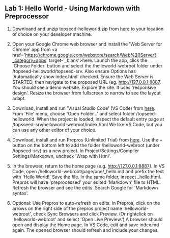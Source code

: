 ## Lab 1: Hello World - Using Markdown with Preprocessor

1. Downloand and unzip topseed-helloworld.zip from <a href='https://github.com/topseed/topseed-helloworld' target='_blank'>here</a> to your location of choice on your developer machine.

2. Open your Google Chrome web browser and install the 'Web Server for Chrome' app from <a href='https://chrome.google.com/webstore/search/Web%20Server?_category=apps' target-'_blank'>here</a>. Launch the app, click the 'Choose Folder' button and select the /helloworld-webroot folder under /topseed-helloworld/topseed-srv. Also ensure Options has 'Automatically show index.html' checked. Ensure the Web Server is STARTED, then navigate to the proposed URL (eg. <a href='http://127.0.0.1:8887' target='_blank'>http://127.0.0.1:8887</a>. You should see a demo website. Explore the site. It uses 'responsive design'. Resize the browser from fullscreen to narrow to see the layout adapt. 

3. Download, install and run 'Visual Studio Code' (VS Code) from <a href='https://code.visualstudio.com/download' target='_blank'>here</a>. From 'File' menu, choose 'Open Folder...' and select folder /topseed-helloworld. When the project is loaded, inspect the default entry page at /topsseed-srv/helloworld-webroot/index.html We like VS Code, but you can use any other editor of your choice.

4. Download, install and run Prepros (Unlimited Trial) from <a href='https://prepros.io/downloads' target='_blank'>here</a>. Use the + button on the bottom left to add the folder /helloworld-webroot (under /topseed-srv) as a new project. In Project/Settings/Compiler Settings/Markdown, uncheck 'Wrap with Html'. 

5. In the browser, return to the home page (e.g. <a href='http://127.0.0.1:8887' target='_blank'>http://127.0.0.1:8887</a>). In VS Code, open /helloworld-webroot/page/one/_hello.md and prefix the text with 'Hello World!' Save the file. In the same folder, inspect _hello.html. Prepros will have 'preprocessed' your edited 'Markdown' file to HTML. Refresh the browser and see the edits. Search Google for 'Markdown syntax'. 

6. Optional: Use Prepros to auto-refresh on edits. In Prepros, click on the arrows on the right side of the prepros project name 'helloworld-webroot', check Sync Browsers and click Preview. (Or rightclick on 'helloworld-webroot' and select 'Open Live Preview.') A browser should open and display the Home page. In VS Code, edit and save index.md again. The opened browser should refresh and include your changes.

